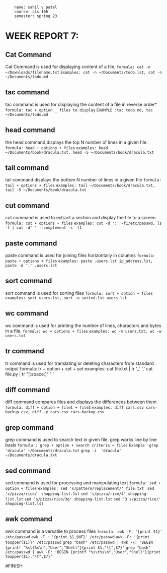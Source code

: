```
    name: sahil v patel
    course: cis 106
    semester: spring 23
```

# WEEK REPORT 7: 

## Cat Command

Cat Command is used for displaying content of a file.
```formula: cat -n ~/Downloads/filename.txt```
```Examples: cat -n ~/Documents/todo.lst, cat -n ~/Documents/todo.md```

## tac command

tac command is used for displaying the content of a file in reverse order*
```formula: tac + option _ files to display```
```EXAMPLE :tac todo.md, tac ~/Documents/todo.md```

## head command

the head command displays the top N number of lines in a given file.
```formula: head + options + files```
```examples: head ~/Documents/book/dracula.txt, head -5 ~/Documents/book/dracula.txt```

## tail command

tail command displays the bottom N number of lines in a given file
```formula: tail + options + files```
```examples: tail ~/Documents/book/dracula.txt, tail -5 ~/Documents/book/dracula.txt```

## cut command

cut command is used to extract a section and display the file to a screen
```formula: cut + options + files```
```examples: cut -d ':' -f1/etc/passwd, ls -l | cut -d' ' --complement -s -f1```

## paste command

paste command is used for joining files horizontally in columns
```formula: paste + options + files```
```examples: paste .users.lst ip_address.lst, paste -d ':' .users.lst```

## sort command

sort command is used for sorting files
```formula: sort + option + files```
```examples: sort users.lst, sort -o sorted.lst users.lst```

## wc command

wc command is used for printing the number of lines, characters and bytes in a file.
```formula: wc + options + files```
```examples: wc -m users.txt, wc -w users.txt```

## tr command

tr command is used for translating or deleting characters from standard output
formula: tr + option + set + set
examples: cat file.txt | tr '_' ',' cat file.py | tr "[:space:]" ' '

## diff command

diff command compares files and displays the differences between them
```formula: diff + option + file1 + file2```
```examples: diff cars.csv cars-backup.csv, diff -y cars.csv cars-backup.csv```
## grep command
grep command is used to search text in given file. grep works line by line basis
```formula : grep + option + search criteria + files```
```Example :grep 'dracula' ~/Documents/dracula.txt```
```grep -i  'dracula' ~/Documents/dracula.txt```
## sed command

sed command is used for processing and manipulating text
```formula: sed + option + files```
```examples: sed 's/pattern/replacement/' file.txt```
``` sed 's/pizza/rice/' shopping-list.1st```
```sed 's/pizza/rice/4' shopping-list.lst```
```sed 's/pizza/rice/3g' shopping-list.lst```
```sed '3 s/pizza/rice/' shopping-list.lst```
## awk command

awk command is a versatile to process files
```formula: awk -F: '{print $1}' /etc/passwd```
```awk -F : '{print $1,$NF}' /etc/passwd```
```awk -F: '{print toupper($1)}' /etc/passwd```
```grep "bash" /etc/passwd | awk -F: 'BEGIN {printf "%s\t%s\n","User","Shell"}{print $1,"\t",$7}'```
```grep "bash" /etc/passwd | awk -F: 'BEGIN {printf "%s\t%s\n","User","Shell"}{print toupper($1),"\t",$7}'```

#FINISH
